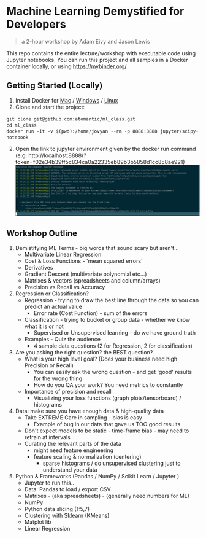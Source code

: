 # Machine Learning Demystified for Developers
> a 2-hour workshop by Adam Eivy and Jason Lewis

This repo contains the entire lecture/workshop with executable code using Jupyter notebooks. You can run this project and all samples in a Docker container locally, or using https://mybinder.org/

## Getting Started (Locally)
1. Install Docker for [Mac](https://www.docker.com/docker-mac) / [Windows](https://www.docker.com/docker-windows) / [Linux](https://docs.docker.com/install/)
2. Clone and start the project:
```shell
git clone git@github.com:atomantic/ml_class.git
cd ml_class
docker run -it -v $(pwd):/home/jovyan --rm -p 8888:8888 jupyter/scipy-notebook
```
2. Open the link to jupyter environment given by the docker run command (e.g. http://localhost:8888/?token=f02e34b39ff5c834ca0a22335eb89b3b5858d1cc858ae921) ![run.png](run.png)

## Workshop Outline
 
1. Demistifying ML Terms - big words that sound scary but aren't...
    - Multivariate Linear Regression
    - Cost & Loss Functions - 'mean squared errors'
    - Derivatives
    - Gradient Descent (multivariate polynomial etc...)
    - Matrixes & vectors (spreadsheets and column/arrays)
    - Precision vs Recall vs Accuracy
2.  Regression or Classification?
    - Regression - trying to draw the best line through the data so you can predict an actual value
        - Error rate (Cost Function) - sum of the errors
    - Classification - trying to bucket or group data - whether we know what it is or not
        - Supervised or Unsupervised learning - do we have ground truth
    - Examples - Quiz the audience
        - 4 sample data questions (2 for Regression, 2 for classification)
3.  Are you asking the right question? the BEST question?
    -  What is your high level goal? (Does your business need high Precision or Recall)
        - You can easily ask the wrong question - and get 'good' results for the wrong thing
        - How do you QA your work? You need metrics to constantly
    - Importance of precision and recall
        - Visualizing your loss functions (graph plots/tensorboard) / histograms
4.  Data: make sure you have enough data & high-quality data
    - Take EXTREME Care in sampling - bias is easy
        - Example of bug in our data that gave us TOO good results
    - Don't expect models to be static - time-frame bias - may need to retrain at intervals
    - Curating the relevant parts of the data
        - might need feature engineering 
        - feature scaling & normalization (centering)
            - sparse histograms / do unsupervised clustering just to understand your data
5.  Python & Frameworks (Pandas / NumPy / Scikit Learn / Jupyter )
    - Jupyter to run this..
    - Data: Pandas to load / export CSV
    - Matrixes - (aka spreadsheets) - (generally need numbers for ML)
    - NumPy
    - Python data slicing (1:5,7)
    - Clustering with Sklearn (KMeans)
    - Matplot lib
    - Linear Regression